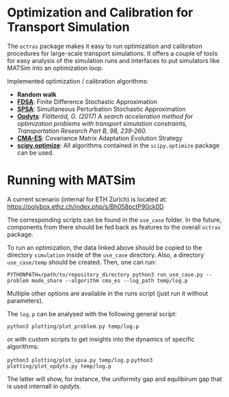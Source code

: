 # Optimization and Calibration for Transport Simulation

The `octras` package makes it easy to run optimization and calibration procedures
for large-scale transport simulations. It offers a couple of tools for easy analysis
of the simulation runs and interfaces to put simulators like MATSim into an
optimization loop.

Implemented optimization / calibration algorithms:

- **Random walk**
- **[FDSA][1]**: Finite Difference Stochastic Approximation
- **[SPSA][2]**: Simultaneous Perturbation Stochastic Approximation
- **[Opdyts][3]**: *Flötteröd, G. (2017) A search acceleration method for optimization problems with transport simulation constraints, Transportation Research Part B, 98, 239-260.*
- **[CMA-ES][4]**: Covariance Matrix Adaptation Evolution Strategy
- **[scipy.optimize][5]**: All algorithms contained in the `scipy.optimize` package can be used.

# Running with MATSim

A current scenario (internal for ETH Zurich) is located at:
https://polybox.ethz.ch/index.php/s/Bh058pctP90ck0D

The corresponding scripts can be found in the `use_case` folder. In the future,
components from there should be fed back as features to the overall `octras`
package.

To run an optimization, the data linked above should be copied to the directory
`simulation` inside of the `use_case` directory. Also, a directory `use_case/temp`
should be created. Then, one can run:

```PYTHONPATH=/path/to/repository_directory python3 run_use_case.py --problem mode_share --algorithm cma_es --log_path temp/log.p```

Multiple other options are available in the runs script (just run it without parameters).

The `log.p` can be analysed with the following general script:

```python3 plotting/plot_problem.py temp/log.p```

or with custom scripts to get insights into the dynamics of specific algorithms:

```python3 plotting/plot_spsa.py temp/log.p```
```python3 plotting/plot_opdyts.py temp/log.p```

The latter will show, for instance, the uniformity gap and equlibirum gap that
is used internall in *opdyts*.

[1]: https://en.wikipedia.org/wiki/Simultaneous_perturbation_stochastic_approximation
[2]: https://en.wikipedia.org/wiki/Simultaneous_perturbation_stochastic_approximation
[3]: https://www.sciencedirect.com/science/article/pii/S0191261516302466
[4]: https://en.wikipedia.org/wiki/CMA-ES
[5]: https://docs.scipy.org/doc/scipy/reference/optimize.html
